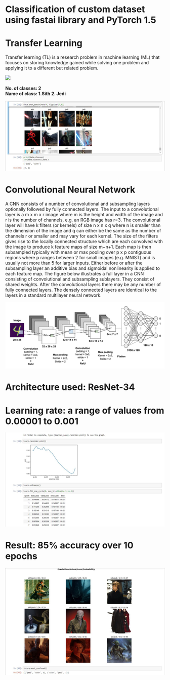 # Classification of custom dataset using fastai library and PyTorch 1.5

# Transfer Learning
Transfer learning (TL) is a research problem in machine learning (ML) that focuses on storing knowledge gained while solving one problem and applying it to a different but related problem.

![]("https://github.com/harishiker99/StarWars/blob/master/screenshots/Capture5.jpg")

<strong>No. of classes: 2 <br>
Name of class: 1.Sith 2. Jedi </strong>

<img src="https://github.com/harishiker99/StarWars/blob/master/screenshots/Capture.JPG">

# Convolutional Neural Network
A CNN consists of a number of convolutional and subsampling layers optionally followed by fully connected layers. 
The input to a convolutional layer is a m x m x r image where m is the height and width of the image and r is the number of channels, e.g. an RGB image has r=3. The convolutional layer will have k filters (or kernels) of size n x n x q where n is smaller than the dimension of the image and q can either be the same as the number of channels r or smaller and may vary for each kernel. The size of the filters gives rise to the locally connected structure which are each convolved with the image to produce k feature maps of size m−n+1. Each map is then subsampled typically with mean or max pooling over p x p contiguous regions where p ranges between 2 for small images (e.g. MNIST) and is usually not more than 5 for larger inputs. Either before or after the subsampling layer an additive bias and sigmoidal nonlinearity is applied to each feature map. 
The figure below illustrates a full layer in a CNN consisting of convolutional and subsampling sublayers. They consist of shared weights.
After the convolutional layers there may be any number of fully connected layers. The densely connected layers are identical to the layers in a standard multilayer neural network.

<img src="https://github.com/harishiker99/StarWars/blob/master/screenshots/Capture4.jpg">

# Architecture used: ResNet-34
# Learning rate: a range of values from 0.00001 to 0.001

<img src="https://github.com/harishiker99/StarWars/blob/master/screenshots/Capture3.JPG">

# Result: 85% accuracy over 10 epochs

<img src="https://github.com/harishiker99/StarWars/blob/master/screenshots/Capture2.JPG">
